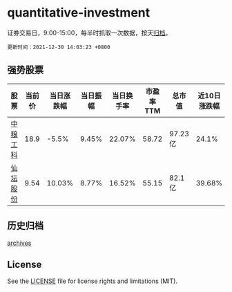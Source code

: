 # quantitative-investment

证券交易日，9:00-15:00，每半时抓取一次数据，按天[归档](archives)。

`更新时间：2021-12-30 14:03:23 +0800`

## 强势股票

|股票|当前价|当日涨跌幅|当日振幅|当日换手率|市盈率TTM|总市值|近10日涨跌幅|
|----|----|----|----|----|----|----|----|
|[中粮工科](https://xueqiu.com/S/SZ301058)|18.9|-5.5%|9.45%|22.07%|58.72|97.23亿|24.1%|
|[仙坛股份](https://xueqiu.com/S/SZ002746)|9.54|10.03%|8.77%|16.52%|55.15|82.1亿|39.68%|

## 历史归档

[archives](archives)

## License

See the [LICENSE](LICENSE) file for license rights and limitations (MIT).